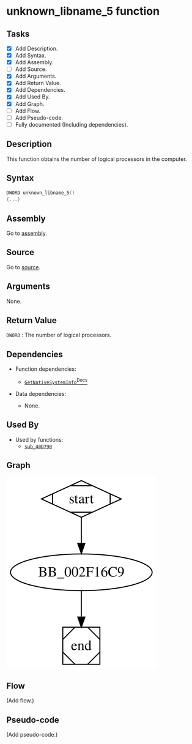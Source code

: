 # unknown_libname_5 function

## Tasks

- [X] Add Description.
- [X] Add Syntax.
- [X] Add Assembly.
- [ ] Add Source.
- [X] Add Arguments.
- [X] Add Return Value.
- [X] Add Dependencies.
- [X] Add Used By.
- [X] Add Graph.
- [ ] Add Flow.
- [ ] Add Pseudo-code.
- [ ] Fully documented (Including dependencies).

## Description

This function obtains the number of logical processors in the computer.

## Syntax

```c
DWORD unknown_libname_5()
{...}
```

## Assembly

Go to [assembly](../asm/unknown_libname_5.asm).

## Source

Go to [source](../cc/unknown_libname_5.cc).

## Arguments

None.

## Return Value

`DWORD` : The number of logical processors.

## Dependencies

* Function dependencies:
  * [`GetNativeSystemInfo`<sup>Docs</sup>](https://docs.microsoft.com/en-us/windows/win32/api/sysinfoapi/nf-sysinfoapi-getnativesysteminfo)


* Data dependencies:
  * None.

## Used By

* Used by functions:
  * [`sub_40D790`](sub_40D790.md)

## Graph

![unknown_libname_5 Graph](../svg/unknown_libname_5.svg "unknown_libname_5 Graph")

## Flow

(Add flow.)

## Pseudo-code

(Add pseudo-code.)
